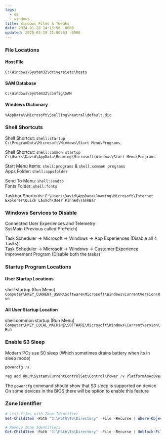 ```yaml
---
tags:
  - os
  - windows
title: Windows Files & Tweaks
date: 2024-01-28 14:15:56 -0600
updated: 2025-03-19 21:00:53 -0500
---
```


### File Locations

#### Host File  
`C:\Windows\System32\drivers\etc\hosts` 

#### SAM Database  
`C:\Windows\System32\config\SAM`

#### Windows Dictionary
`%AppData%\Microsoft\Spelling\neutral\default.dic`

### Shell Shortcuts

Shell Shortcut: `shell:startup`  
`C:\ProgramData\Microsoft\Windows\Start Menu\Programs`

Shell Shortcut: `shell:common startup`  
`C:\Users\David\AppData\Roaming\Microsoft\Windows\Start Menu\Programs`

Start Menu Items: `shell:programs` & `shell:common programs`  
Apps Folder: `shell:appsfolder`

Send To Menu: `shell:sendto`  
Fonts Folder: `shell:fonts`

Taskbar Shortcuts: `C:\Users\David\AppData\Roaming\Microsoft\Internet Explorer\Quick Launch\User Pinned\TaskBar`

### Windows Services to Disable

Connected User Experiences and Telemetry  
SysMain (Previous called PreFetch)

Task Scheduler -> Microsoft -> Windows -> App Experiences (Disable all 4 Tasks)  
Task Scheduler -> Microsoft -> Windows -> Customer Experience Improvement Program (Disable both the tasks)

### Startup Program Locations

#### User Startup Locations
shell:startup (Run Menu)  
`Computer\HKEY_CURRENT_USER\Software\Microsoft\Windows\CurrentVersion\Run`

#### All User Startup Location
shell:common startup (Run Menu)  
`Computer\HKEY_LOCAL_MACHINE\SOFTWARE\Microsoft\Windows\CurrentVersion\Run`

### Enable S3 Sleep

Modern PCs use S0 sleep (Which sometimes drains battery when its in sleep mode)

```powershell
powercfg /a

reg add HKLM\System\CurrentControlSet\Control\Power /v PlatformAoAcOverride /t REG_DWORD /d 0 /f
```

The `powercfg` command should show that S3 sleep is supported on device
On some devices in the BIOS there will be option to enable this feature

### Zone Identifier

```powershell
# List files with Zone Identifier
Get-ChildItem -Path "C:\Path\To\Directory" -File -Recurse | Where-Object { Test-Path "$($_.FullName):Zone.Identifier" }

# Remove Zone Identifiers
Get-ChildItem -Path "C:\Path\To\Directory" -File -Recurse | Unblock-File
```
